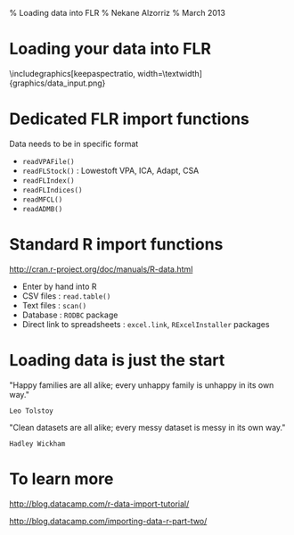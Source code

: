 % Loading data into FLR
% Nekane Alzorriz
% March 2013

# Loading your data into FLR

\includegraphics[keepaspectratio, width=\textwidth]{graphics/data_input.png}

# Dedicated FLR import functions

Data needs to be in specific format

* `readVPAFile()`
* `readFLStock()` : Lowestoft VPA, ICA, Adapt, CSA
* `readFLIndex()`
* `readFLIndices()`
* `readMFCL()`
* `readADMB()`

# Standard R import functions

http://cran.r-project.org/doc/manuals/R-data.html 

* Enter by hand into R
* CSV files : `read.table()`
* Text files : `scan()`
* Database : `RODBC` package
* Direct link to spreadsheets : `excel.link`, `RExcelInstaller` packages

# Loading data is just the start

"Happy families are all alike; every unhappy family is unhappy in its own way."

	Leo Tolstoy



"Clean datasets are all alike; every messy dataset is messy in its own way."

	Hadley Wickham

# To learn more

<http://blog.datacamp.com/r-data-import-tutorial/>

<http://blog.datacamp.com/importing-data-r-part-two/>
